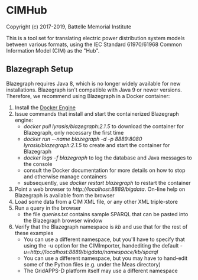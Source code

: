 # CIMHub

Copyright (c) 2017-2019, Battelle Memorial Institute

This is a tool set for translating electric power distribution system models between
various formats, using the IEC Standard 61970/61968 Common Information Model (CIM) as the "Hub".

## Blazegraph Setup

Blazegraph requires Java 8, which is no longer widely available for new installations.  Blazegraph isn't compatible with Java 9 or newer versions. Therefore, we recommend using Blazegraph in a Docker container:

1. Install the [Docker Engine](https://docs.docker.com/install/)
2. Issue commands that install and start the containerized Blazegraph engine:
	 * _docker pull lyrasis/blazegraph:2.1.5_ to download the container for Blazegraph, only necessary the first time
	 * _docker run --name blazegraph -d -p 8889:8080 lyrasis/blazegraph:2.1.5_ to create and start the container for Blazegraph
	 * _docker logs -f blazegraph_ to log the database and Java messages to the console
	 * consult the Docker documentation for more details on how to stop and otherwise manage containers
   * subsequently, use _docker restart blazegraph_ to restart the container
3. Point a web browser to _http://localhost:8889/bigdata_. On-line help on Blazegraph is available from the browser
4. Load some data from a CIM XML file, or any other XML triple-store
5. Run a query in the browser
	 * the file _queries.txt_ contains sample SPARQL that can be pasted into the Blazegraph browser window
6. Verify that the Blazegraph namespace is _kb_ and use that for the rest of these examples
	 * You can use a different namespace, but you'll have to specify that using the -u option for the CIMImporter, handediting the default _-u=http://localhost:8889/bigdata/namespace/kb/sparql_
	 * You can use a different namespace, but you may have to hand-edit some of the Python files (e.g. under the Meas directory)
	 * The GridAPPS-D platform itself may use a different namespace

